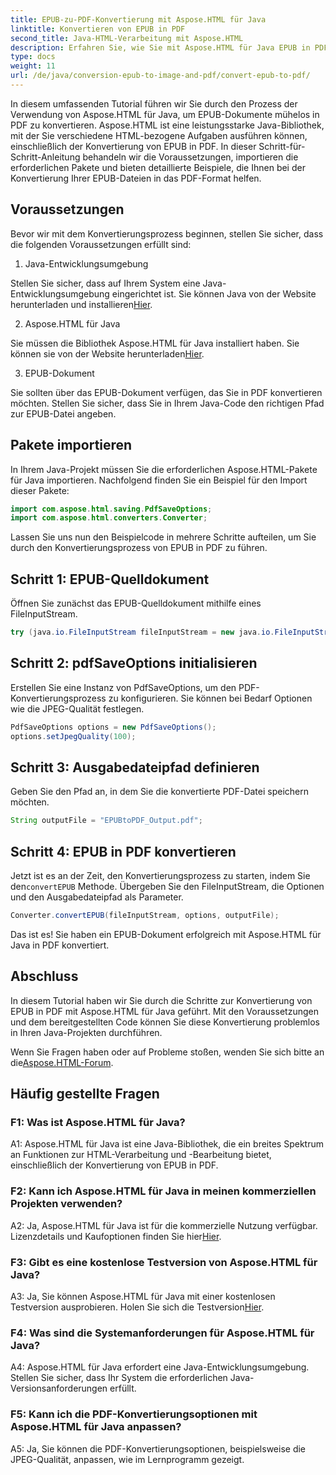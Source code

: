 ```yaml
---
title: EPUB-zu-PDF-Konvertierung mit Aspose.HTML für Java
linktitle: Konvertieren von EPUB in PDF
second_title: Java-HTML-Verarbeitung mit Aspose.HTML
description: Erfahren Sie, wie Sie mit Aspose.HTML für Java EPUB in PDF konvertieren. Diese Schritt-für-Schritt-Anleitung behandelt Voraussetzungen, Paketimporte und Codebeispiele. Beginnen Sie mit der Konvertierung von EPUB in PDF.
type: docs
weight: 11
url: /de/java/conversion-epub-to-image-and-pdf/convert-epub-to-pdf/
---
```

In diesem umfassenden Tutorial führen wir Sie durch den Prozess der Verwendung von Aspose.HTML für Java, um EPUB-Dokumente mühelos in PDF zu konvertieren. Aspose.HTML ist eine leistungsstarke Java-Bibliothek, mit der Sie verschiedene HTML-bezogene Aufgaben ausführen können, einschließlich der Konvertierung von EPUB in PDF. In dieser Schritt-für-Schritt-Anleitung behandeln wir die Voraussetzungen, importieren die erforderlichen Pakete und bieten detaillierte Beispiele, die Ihnen bei der Konvertierung Ihrer EPUB-Dateien in das PDF-Format helfen.

## Voraussetzungen

Bevor wir mit dem Konvertierungsprozess beginnen, stellen Sie sicher, dass die folgenden Voraussetzungen erfüllt sind:

1. Java-Entwicklungsumgebung

 Stellen Sie sicher, dass auf Ihrem System eine Java-Entwicklungsumgebung eingerichtet ist. Sie können Java von der Website herunterladen und installieren[Hier](https://www.oracle.com/java/).

2. Aspose.HTML für Java

 Sie müssen die Bibliothek Aspose.HTML für Java installiert haben. Sie können sie von der Website herunterladen[Hier](https://releases.aspose.com/html/java/).

3. EPUB-Dokument

Sie sollten über das EPUB-Dokument verfügen, das Sie in PDF konvertieren möchten. Stellen Sie sicher, dass Sie in Ihrem Java-Code den richtigen Pfad zur EPUB-Datei angeben.

## Pakete importieren

In Ihrem Java-Projekt müssen Sie die erforderlichen Aspose.HTML-Pakete für Java importieren. Nachfolgend finden Sie ein Beispiel für den Import dieser Pakete:

```java
import com.aspose.html.saving.PdfSaveOptions;
import com.aspose.html.converters.Converter;
```

Lassen Sie uns nun den Beispielcode in mehrere Schritte aufteilen, um Sie durch den Konvertierungsprozess von EPUB in PDF zu führen.

## Schritt 1: EPUB-Quelldokument

Öffnen Sie zunächst das EPUB-Quelldokument mithilfe eines FileInputStream.

```java
try (java.io.FileInputStream fileInputStream = new java.io.FileInputStream("input.epub")) {
```

## Schritt 2: pdfSaveOptions initialisieren

Erstellen Sie eine Instanz von PdfSaveOptions, um den PDF-Konvertierungsprozess zu konfigurieren. Sie können bei Bedarf Optionen wie die JPEG-Qualität festlegen.

```java
PdfSaveOptions options = new PdfSaveOptions();
options.setJpegQuality(100);
```

## Schritt 3: Ausgabedateipfad definieren

Geben Sie den Pfad an, in dem Sie die konvertierte PDF-Datei speichern möchten.

```java
String outputFile = "EPUBtoPDF_Output.pdf";
```

## Schritt 4: EPUB in PDF konvertieren

 Jetzt ist es an der Zeit, den Konvertierungsprozess zu starten, indem Sie den`convertEPUB` Methode. Übergeben Sie den FileInputStream, die Optionen und den Ausgabedateipfad als Parameter.

```java
Converter.convertEPUB(fileInputStream, options, outputFile);
```

Das ist es! Sie haben ein EPUB-Dokument erfolgreich mit Aspose.HTML für Java in PDF konvertiert.

## Abschluss

In diesem Tutorial haben wir Sie durch die Schritte zur Konvertierung von EPUB in PDF mit Aspose.HTML für Java geführt. Mit den Voraussetzungen und dem bereitgestellten Code können Sie diese Konvertierung problemlos in Ihren Java-Projekten durchführen.

 Wenn Sie Fragen haben oder auf Probleme stoßen, wenden Sie sich bitte an die[Aspose.HTML-Forum](https://forum.aspose.com/).

## Häufig gestellte Fragen

### F1: Was ist Aspose.HTML für Java?

A1: Aspose.HTML für Java ist eine Java-Bibliothek, die ein breites Spektrum an Funktionen zur HTML-Verarbeitung und -Bearbeitung bietet, einschließlich der Konvertierung von EPUB in PDF.

### F2: Kann ich Aspose.HTML für Java in meinen kommerziellen Projekten verwenden?

 A2: Ja, Aspose.HTML für Java ist für die kommerzielle Nutzung verfügbar. Lizenzdetails und Kaufoptionen finden Sie hier[Hier](https://purchase.aspose.com/buy).

### F3: Gibt es eine kostenlose Testversion von Aspose.HTML für Java?

 A3: Ja, Sie können Aspose.HTML für Java mit einer kostenlosen Testversion ausprobieren. Holen Sie sich die Testversion[Hier](https://releases.aspose.com/html/java).

### F4: Was sind die Systemanforderungen für Aspose.HTML für Java?

A4: Aspose.HTML für Java erfordert eine Java-Entwicklungsumgebung. Stellen Sie sicher, dass Ihr System die erforderlichen Java-Versionsanforderungen erfüllt.

### F5: Kann ich die PDF-Konvertierungsoptionen mit Aspose.HTML für Java anpassen?

A5: Ja, Sie können die PDF-Konvertierungsoptionen, beispielsweise die JPEG-Qualität, anpassen, wie im Lernprogramm gezeigt.